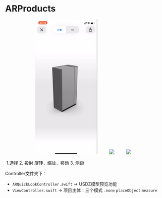 # ARProducts

<div align=center><img width="200" src="media/15586656007307/IMG_0945.png"/>&nbsp &nbsp &nbsp &nbsp &nbsp <img width="200" src="media/15586656007307/IMG_0946.png"/>&nbsp &nbsp &nbsp &nbsp &nbsp <img width="200" src="media/15586656007307/IMG_0947.png"/></div>

​                           1.选择                                      2. 投射 旋转，缩放，移动                           3. 测距



Controller文件夹下：

* `ARQuickLookController.swift` → USDZ模型预览功能
* `ViewController.swift` → 项目主体：三个模式 `.none` `placeObject` `measure`

